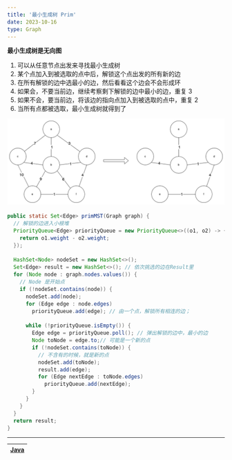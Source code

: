 ```yaml
---
title: '最小生成树 Prim'
date: 2023-10-16
type: Graph
---
```


**最小生成树是无向图**

1. 可以从任意节点出发来寻找最小生成树
2. 某个点加入到被选取的点中后，解锁这个点出发的所有新的边
3. 在所有解锁的边中选最小的边，然后看看这个边会不会形成环
4. 如果会，不要当前边，继续考察剩下解锁的边中最小的边，重复 3
5. 如果不会，要当前边，将该边的指向点加入到被选取的点中，重复 2
6. 当所有点都被选取，最小生成树就得到了

![最小生成树](/public/images/ds/graph/Prim.drawio.png)

```java
public static Set<Edge> primMST(Graph graph) {
  // 解锁的边进入小根堆
  PriorityQueue<Edge> priorityQueue = new PriorityQueue<>((o1, o2) -> {
    return o1.weight - o2.weight;
  });

  HashSet<Node> nodeSet = new HashSet<>();
  Set<Edge> result = new HashSet<>(); // 依次挑选的边在Result里
  for (Node node : graph.nodes.values()) {
    // Node 是开始点
    if (!nodeSet.contains(node)) {
      nodeSet.add(node);
      for (Edge edge : node.edges)
        priorityQueue.add(edge); // 由一个点，解锁所有相连的边；

      while (!priorityQueue.isEmpty()) {
        Edge edge = priorityQueue.poll(); // 弹出解锁的边中，最小的边
        Node toNode = edge.to;// 可能是一个新的点
        if (!nodeSet.contains(toNode)) {
          // 不含有的时候，就是新的点
          nodeSet.add(toNode);
          result.add(edge);
          for (Edge nextEdge : toNode.edges)
            priorityQueue.add(nextEdge);
        }
      }
    }
  }
  return result;
}
```

<hr/>

| [Java ](https://github.com/ZhengKe996/DS/blob/main/src/graph/Prim.java) |
| :---------------------------------------------------------------------: |
